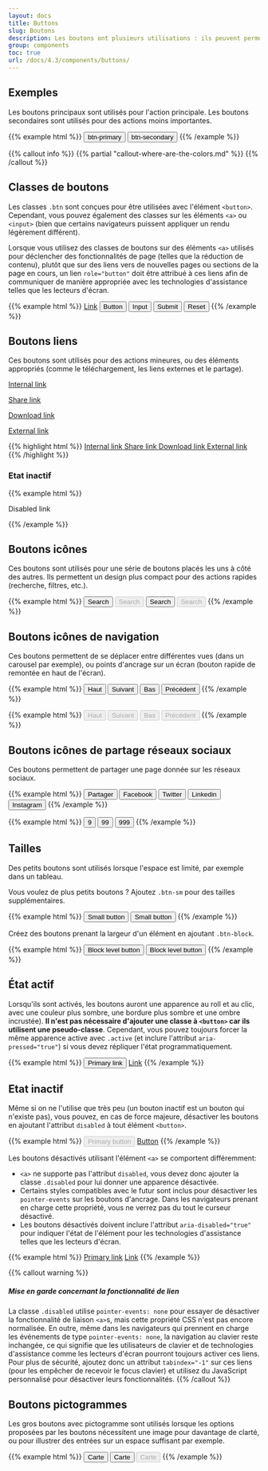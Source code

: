 ```yaml
---
layout: docs
title: Buttons
slug: Boutons
description: Les boutons ont plusieurs utilisations : ils peuvent permettre à l'utilisateur de déclencher une action, répondre à une question posée par un chat, activer ou désactiver un état, augmenter ou diminuer une valeur numérique, etc. A noter que les boutons de menu sont affichés dans la section "Drop Down".
group: components
toc: true
url: /docs/4.3/components/buttons/
---
```


## Exemples
Les boutons principaux sont utilisés pour l'action principale. Les boutons secondaires sont utilisés pour des actions moins importantes.

{{% example html %}}
<button type="button" class="btn btn-primary">btn-primary</button>
<button type="button" class="btn btn-secondary">btn-secondary</button>
{{% /example %}}

{{% callout info %}}
{{% partial "callout-where-are-the-colors.md" %}}
{{% /callout %}}

## Classes de boutons

Les classes `.btn` sont conçues pour être utilisées avec l'élément `<button>`. Cependant, vous pouvez également des classes sur les éléments `<a>` ou `<input>` (bien que certains navigateurs puissent appliquer un rendu légèrement différent).

Lorsque vous utilisez des classes de boutons sur des éléments `<a>` utilisés pour déclencher des fonctionnalités de page (telles que la réduction de contenu), plutôt que sur des liens vers de nouvelles pages ou sections de la page en cours, un lien `role="button"` doit être attribué à ces liens afin de communiquer de manière appropriée avec les technologies d'assistance telles que les lecteurs d'écran.

{{% example html %}}
<a class="btn btn-primary" href="#" role="button">Link</a>
<button class="btn btn-primary" type="submit">Button</button>
<input class="btn btn-primary" type="button" value="Input">
<input class="btn btn-primary" type="submit" value="Submit">
<input class="btn btn-primary" type="reset" value="Reset">
{{% /example %}}

## Boutons liens

Ces boutons sont utilisés pour des actions mineures, ou des éléments appropriés (comme le téléchargement, les liens externes et le partage).

<p><a href="#" class="btn btn-link"><span>Internal link</span> <i class="icons-arrow-next icons-size-x75 ml-2" aria-hidden="true"></i></a></p>
<p><a href="#" class="btn btn-link"><span>Share link</span> <i class="icons-share icons-size-x75 ml-2" aria-hidden="true"></i></a></p>
<p><a href="#" class="btn btn-link"><span>Download link</span> <i class="icons-download icons-size-x75 ml-2" aria-hidden="true"></i></a></p>
<p><a href="#" class="btn btn-link"><span>External link</span> <i class="icons-external-link icons-size-x75 ml-2" aria-hidden="true"></i></a></p>

{{% highlight html %}}
<a href="#" class="btn btn-link"><span>Internal link</span> <i class="icons-arrow-next icons-size-x75 ml-2" aria-hidden="true"></i></a>
<a href="#" class="btn btn-link"><span>Share link</span> <i class="icons-share icons-size-x75 ml-2" aria-hidden="true"></i></a>
<a href="#" class="btn btn-link"><span>Download link</span> <i class="icons-download icons-size-x75 ml-2" aria-hidden="true"></i></a>
<a href="#" class="btn btn-link"><span>External link</span> <i class="icons-external-link icons-size-x75 ml-2" aria-hidden="true"></i></a>
{{% /highlight %}}

### Etat inactif
{{% example html %}}
<p><span class="btn btn-link disabled"><span>Disabled link</span> <i class="icons-share icons-size-x75 ml-2" aria-hidden="true"></i></span></p>
{{% /example %}}

## Boutons icônes

Ces boutons sont utilisés pour une série de boutons placés les uns à côté des autres. Ils permettent un design plus compact pour des actions rapides (recherche, filtres, etc.).

{{% example html %}}
<button type="button" class="btn btn-only-icon btn-primary">
  <span class="sr-only">Search</span>
  <i class="icons-search" aria-hidden="true"></i>
</button>
<button type="button" class="btn btn-only-icon btn-primary" disabled>
  <span class="sr-only">Search</span>
  <i class="icons-search" aria-hidden="true"></i>
</button>
<button type="button" class="btn btn-only-icon btn-white">
  <span class="sr-only">Search</span>
  <i class="icons-search" aria-hidden="true"></i>
</button>
<button type="button" class="btn btn-only-icon btn-white" disabled>
  <span class="sr-only">Search</span>
  <i class="icons-search" aria-hidden="true"></i>
</button>
{{% /example %}}

## Boutons icônes de navigation

Ces boutons permettent de se déplacer entre différentes vues (dans un carousel par exemple), ou points d'ancrage sur un écran (bouton rapide de remontée en haut de l'écran).

{{% example html %}}
<button type="button" class="btn-rounded btn-rounded-white box-shadow"><span class="sr-only">Haut</span><i class="icons-arrow-up" aria-hidden="true"></i></button>
<button type="button" class="btn-rounded btn-rounded-white box-shadow"><span class="sr-only">Suivant</span><i class="icons-arrow-next" aria-hidden="true"></i></button>
<button type="button" class="btn-rounded btn-rounded-white box-shadow"><span class="sr-only">Bas</span><i class="icons-arrow-down" aria-hidden="true"></i></button>
<button type="button" class="btn-rounded btn-rounded-white box-shadow"><span class="sr-only">Précédent</span><i class="icons-arrow-prev" aria-hidden="true"></i></button>
{{% /example %}}

{{% example html %}}
<button type="button" class="btn-rounded btn-rounded-white box-shadow" disabled><span class="sr-only">Haut</span><i class="icons-arrow-up" aria-hidden="true"></i></button>
<button type="button" class="btn-rounded btn-rounded-white box-shadow" disabled><span class="sr-only">Suivant</span><i class="icons-arrow-next" aria-hidden="true"></i></button>
<button type="button" class="btn-rounded btn-rounded-white box-shadow" disabled><span class="sr-only">Bas</span><i class="icons-arrow-down" aria-hidden="true"></i></button>
<button type="button" class="btn-rounded btn-rounded-white box-shadow" disabled><span class="sr-only">Précédent</span><i class="icons-arrow-prev" aria-hidden="true"></i></button>
{{% /example %}}

## Boutons icônes de partage réseaux sociaux

Ces boutons permettent de partager une page donnée sur les réseaux sociaux.

{{% example html %}}
<button type="button" class="btn-rounded btn-rounded-primary"><span class="sr-only">Partager</span><i class="icons-share" aria-hidden="true"></i></button>
<button type="button" class="btn-rounded btn-rounded-facebook"><span class="sr-only">Facebook</span><i class="icons-facebook" aria-hidden="true"></i></button>
<button type="button" class="btn-rounded btn-rounded-twitter"><span class="sr-only">Twitter</span><i class="icons-twitter" aria-hidden="true"></i></button>
<button type="button" class="btn-rounded btn-rounded-linkedin"><span class="sr-only">Linkedin</span><i class="icons-linkedin" aria-hidden="true"></i></button>
<button type="button" class="btn-rounded btn-rounded-instagram"><span class="sr-only">Instagram</span><i class="icons-instagram" aria-hidden="true"></i></button>
{{% /example %}}

{{% example html %}}
<button type="button" class="btn-rounded btn-rounded-gray">9</button>
<button type="button" class="btn-rounded btn-rounded-gray">99</button>
<button type="button" class="btn-rounded btn-rounded-gray">999</button>
{{% /example %}}

## Tailles

Des petits boutons sont utilisés lorsque l'espace est limité, par exemple dans un tableau.

Vous voulez de plus petits boutons ? Ajoutez `.btn-sm` pour des tailles supplémentaires.

{{% example html %}}
<button type="button" class="btn btn-primary btn-sm">Small button</button>
<button type="button" class="btn btn-secondary btn-sm">Small button</button>
{{% /example %}}

Créez des boutons prenant la largeur d'un élément en ajoutant `.btn-block`.

{{% example html %}}
<button type="button" class="btn btn-primary btn-block">Block level button</button>
<button type="button" class="btn btn-secondary btn-block">Block level button</button>
{{% /example %}}

## État actif

Lorsqu'ils sont activés, les boutons auront une apparence au roll et au clic, avec une couleur plus sombre, une bordure plus sombre et une ombre incrustée). **Il n'est pas nécessaire d'ajouter une classe à `<button>` car ils utilisent une pseudo-classe**. Cependant, vous pouvez toujours forcer la même apparence active avec `.active` (et inclure l'attribut <code>aria-pressed="true"</code>) si vous devez répliquer l'état programmatiquement.

{{% example html %}}
<button type="button" class="btn btn-primary active" aria-pressed="true">Primary link</button>
<a href="#" class="btn btn-secondary active" role="button" aria-pressed="true">Link</a>
{{% /example %}}

## Etat inactif

Même si on ne l'utilise que très peu (un bouton inactif est un bouton qui n'existe pas), vous pouvez, en cas de force majeure, désactiver les boutons en ajoutant l'attribut `disabled` à tout élément `<button>`.

{{% example html %}}
<button type="button" class="btn btn-primary" disabled>Primary button</button>
<a href="#" class="btn btn-secondary disabled">Button</a>
{{% /example %}}

Les boutons désactivés utilisant l'élément `<a>` se comportent différemment:

- `<a>` ne supporte pas l'attribut `disabled`, vous devez donc ajouter la classe `.disabled` pour lui donner une apparence désactivée.
- Certains styles compatibles avec le futur sont inclus pour désactiver les `pointer-events` sur les boutons d'ancrage. Dans les navigateurs prenant en charge cette propriété, vous ne verrez pas du tout le curseur désactivé.
- Les boutons désactivés doivent inclure l'attribut `aria-disabled="true"` pour indiquer l'état de l'élément pour les technologies d'assistance telles que les lecteurs d'écran.

{{% example html %}}
<a href="#" class="btn btn-primary disabled" aria-disabled="true">Primary link</a>
<a href="#" class="btn btn-secondary disabled" aria-disabled="true">Link</a>
{{% /example %}}

{{% callout warning %}}
##### Mise en garde concernant la fonctionnalité de lien

La classe `.disabled` utilise `pointer-events: none` pour essayer de désactiver la fonctionnalité de liaison `<a>`s, mais cette propriété CSS n'est pas encore normalisée. En outre, même dans les navigateurs qui prennent en charge les événements de type `pointer-events: none`, la navigation au clavier reste inchangée, ce qui signifie que les utilisateurs de clavier et de technologies d'assistance comme les lecteurs d'écran pourront toujours activer ces liens. Pour plus de sécurité, ajoutez donc un attribut `tabindex="-1"` sur ces liens (pour les empêcher de recevoir le focus clavier) et utilisez du JavaScript personnalisé pour désactiver leurs fonctionnalités.
{{% /callout %}}

## Boutons pictogrammes

Les gros boutons avec pictogramme sont utilisés lorsque les options proposées par les boutons nécessitent une image pour davantage de clarté, ou pour illustrer des entrées sur un espace suffisant par exemple.

{{% example html %}}
<button type="button" class="btn btn-card">
  <i class="icons-large-france icons-size-90px" aria-hidden="true"></i>
  <span>Carte</span>
</button>
<button type="button" class="btn btn-card active" title="Carte actif">
  <i class="icons-large-france icons-size-90px" aria-hidden="true"></i>
  <span>Carte</span>
</button>
<button type="button" class="btn btn-card" disabled>
  <i class="icons-large-france icons-size-90px" aria-hidden="true"></i>
  <span>Carte</span>
</button>
{{% /example %}}
